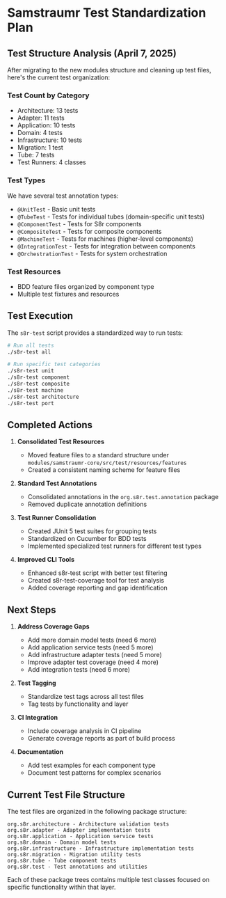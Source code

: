 <!--
Copyright (c) 2025 Eric C. Mumford (@heymumford)

This software was developed with analytical assistance from AI tools 
including Claude 3.7 Sonnet, Claude Code, and Google Gemini Deep Research,
which were used as paid services. All intellectual property rights 
remain exclusively with the copyright holder listed above.

Licensed under the Mozilla Public License 2.0
-->


# Samstraumr Test Standardization Plan

## Test Structure Analysis (April 7, 2025)

After migrating to the new modules structure and cleaning up test files, here's the current test organization:

### Test Count by Category
- Architecture: 13 tests
- Adapter: 11 tests
- Application: 10 tests
- Domain: 4 tests
- Infrastructure: 10 tests
- Migration: 1 test
- Tube: 7 tests
- Test Runners: 4 classes

### Test Types
We have several test annotation types:
- `@UnitTest` - Basic unit tests
- `@TubeTest` - Tests for individual tubes (domain-specific unit tests)
- `@ComponentTest` - Tests for S8r components
- `@CompositeTest` - Tests for composite components
- `@MachineTest` - Tests for machines (higher-level components)
- `@IntegrationTest` - Tests for integration between components
- `@OrchestrationTest` - Tests for system orchestration

### Test Resources
- BDD feature files organized by component type
- Multiple test fixtures and resources

## Test Execution

The `s8r-test` script provides a standardized way to run tests:

```bash
# Run all tests
./s8r-test all

# Run specific test categories
./s8r-test unit
./s8r-test component
./s8r-test composite
./s8r-test machine
./s8r-test architecture
./s8r-test port
```

## Completed Actions

1. **Consolidated Test Resources**
   - Moved feature files to a standard structure under `modules/samstraumr-core/src/test/resources/features`
   - Created a consistent naming scheme for feature files

2. **Standard Test Annotations**
   - Consolidated annotations in the `org.s8r.test.annotation` package
   - Removed duplicate annotation definitions

3. **Test Runner Consolidation**
   - Created JUnit 5 test suites for grouping tests
   - Standardized on Cucumber for BDD tests
   - Implemented specialized test runners for different test types

4. **Improved CLI Tools**
   - Enhanced s8r-test script with better test filtering
   - Created s8r-test-coverage tool for test analysis
   - Added coverage reporting and gap identification

## Next Steps

1. **Address Coverage Gaps**
   - Add more domain model tests (need 6 more)
   - Add application service tests (need 5 more)
   - Add infrastructure adapter tests (need 5 more)
   - Improve adapter test coverage (need 4 more)
   - Add integration tests (need 6 more)

2. **Test Tagging**
   - Standardize test tags across all test files
   - Tag tests by functionality and layer

3. **CI Integration**
   - Include coverage analysis in CI pipeline
   - Generate coverage reports as part of build process

4. **Documentation**
   - Add test examples for each component type
   - Document test patterns for complex scenarios

## Current Test File Structure

The test files are organized in the following package structure:
```
org.s8r.architecture - Architecture validation tests
org.s8r.adapter - Adapter implementation tests
org.s8r.application - Application service tests
org.s8r.domain - Domain model tests
org.s8r.infrastructure - Infrastructure implementation tests
org.s8r.migration - Migration utility tests
org.s8r.tube - Tube component tests
org.s8r.test - Test annotations and utilities
```

Each of these package trees contains multiple test classes focused on specific functionality within that layer.
